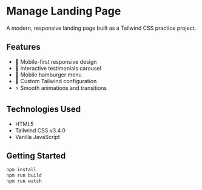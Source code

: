 # Manage Landing Page

A modern, responsive landing page built as a Tailwind CSS practice project.

## Features
- 📱 Mobile-first responsive design
- 🎠 Interactive testimonials carousel
- 🍔 Mobile hamburger menu
- 🎨 Custom Tailwind configuration
- ⚡ Smooth animations and transitions

## Technologies Used
- HTML5
- Tailwind CSS v3.4.0
- Vanilla JavaScript

## Getting Started
```bash
npm install
npm run build
npm run watch

